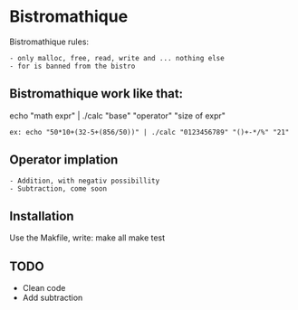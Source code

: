 Bistromathique
==============
 


Bistromathique rules:

    - only malloc, free, read, write and ... nothing else
    - for is banned from the bistro

## Bistromathique work like that:

echo "math expr" | ./calc "base" "operator" "size of expr"

    ex: echo "50*10+(32-5+(856/50))" | ./calc "0123456789" "()+-*/%" "21"

## Operator implation 
	
    - Addition, with negativ possibillity
    - Subtraction, come soon 

## Installation 

Use the Makfile, write:
    make all
    make test

## TODO

- Clean code
- Add subtraction

